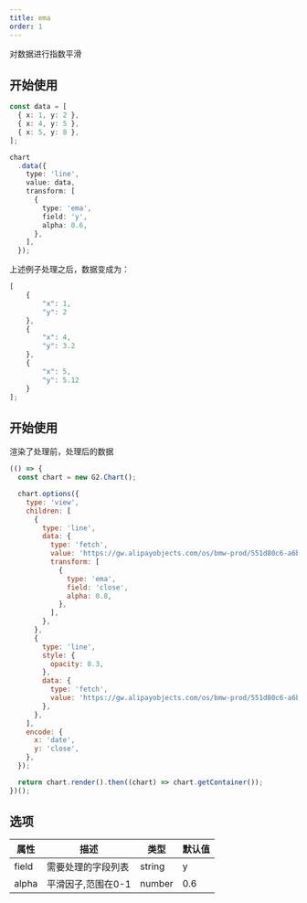 ```yaml
---
title: ema
order: 1
---
```


对数据进行指数平滑 

## 开始使用

```ts
const data = [
  { x: 1, y: 2 },
  { x: 4, y: 5 },
  { x: 5, y: 8 },
];

chart
  .data({
    type: 'line',
    value: data,
    transform: [
      {
        type: 'ema',
        field: 'y',
        alpha: 0.6,
      },
    ],
  });
```

上述例子处理之后，数据变成为：

```js
[
    {
        "x": 1,
        "y": 2
    },
    {
        "x": 4,
        "y": 3.2
    },
    {
        "x": 5,
        "y": 5.12
    }
];
```

## 开始使用
渲染了处理前，处理后的数据
```js | ob
(() => {
  const chart = new G2.Chart();

  chart.options({
    type: 'view',
    children: [
      {
        type: 'line',
        data: {
          type: 'fetch',
          value: 'https://gw.alipayobjects.com/os/bmw-prod/551d80c6-a6be-4f3c-a82a-abd739e12977.csv',
          transform: [
            {
              type: 'ema',
              field: 'close',
              alpha: 0.8,
            },
          ],
        },
      },
      {
        type: 'line',
        style: {
          opacity: 0.3,
        },
        data: {
          type: 'fetch',
          value: 'https://gw.alipayobjects.com/os/bmw-prod/551d80c6-a6be-4f3c-a82a-abd739e12977.csv',
        },
      },
    ],
    encode: {
      x: 'date',
      y: 'close',
    },
  });

  return chart.render().then((chart) => chart.getContainer());
})();
```

## 选项

| 属性 | 描述 | 类型 | 默认值|
| -------------| ----------------------------------------------------------- | -----------------------------| --------------------|
| field     |  需要处理的字段列表                             | string    |  y          |
| alpha     |  平滑因子,范围在0-1                             | number   | 0.6          |
